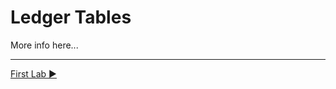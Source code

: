 ﻿# Ledger Tables

More info here...

___

[First Lab ▶](https://github.com/lennilobel/sql2022-workshop-hol/blob/main/HOL/3.%20Security%20Features/1.%20Ledger%20Tables/1.%20Append-Only%20Ledger%20Tables.md)
